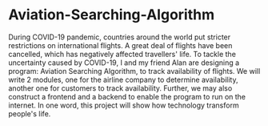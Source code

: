 # Aviation-Searching-Algorithm
During COVID-19 pandemic, countries around the world put stricter restrictions on international flights. A great deal of flights have been cancelled, which has negatively affected travellers' life. To tackle the uncertainty caused by COVID-19, I and my friend Alan are designing a program: Aviation Searching Algorithm, to track availability of flights. We will write 2 modules, one for the airline company to determine availability, another one for customers to track availability. Further, we may also construct a frontend and a backend to enable the program to run on the internet. In one word, this project will show how technology transform people's life.
